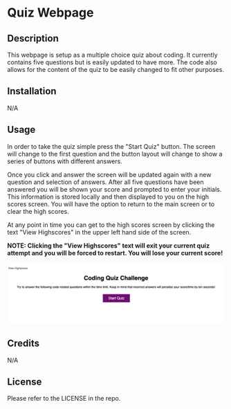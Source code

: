 # Quiz Webpage


## Description
This webpage is setup as a multiple choice quiz about coding. It currently contains five questions but is easily updated to have more. The code also allows for the content of the quiz to be easily changed to fit other purposes.

## Installation
N/A

## Usage
In order to take the quiz simple press the "Start Quiz" button. The screen will change to the first question and the button layout will change to show a series of buttons with different answers.

Once you click and answer the screen will be updated again with a new question and selection of answers. After all five questions have been answered you will be shown your score and prompted to enter your initials. This information is stored locally and then displayed to you on the high scores screen. You will have the option to return to the main screen or to clear the high scores.

At any point in time you can get to the high scores screen by clicking the text "View Highscores" in the upper left hand side of the screen.

**NOTE: Clicking the "View Highscores" text will exit your current quiz attempt and you will be forced to restart. You will lose your current score!**

![A Screenshot of a white webpage with black text and a purple button](assets/quiz-page.png)

## Credits
N/A

## License
Please refer to the LICENSE in the repo.